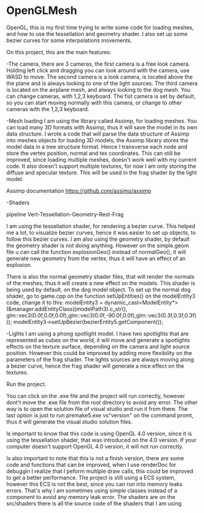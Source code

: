 # OpenGLMesh

OpenGL, this is my first time trying to write some code for loading meshes, and how to use the  tessellation and geometry shader. I also set up some bezier curves for some interpolations movements.

On this project, this are the main features:

-The camera, there are 3 cameras, the first camera is a free look camera. Holding left click and dragging you can look around with the camera, use WASD to move.
The second camera is a look camera, is located above the the plane and is always looking to one of the light sources.
The third camera is located on the airplane mesh, and always looking to the dog mesh.
You can change cameras, with 1,2,3 keyboard.
The fist camera is set by default, so you can start moving normally with this camera, or change to other cameras with the 1,2,3 keyboard.

-Mesh loading
I am using the library called Assimp, for loading meshes. You can load many 3D formats with Assimp, thus it will save the model in its own data structure. I wrote a code that will parse the data structure of Assimp into meshes objects 
for loading 3D models, the Assimp library stores the model data in a tree structure format. Hence I transverse each node and store the vertex position, normal and tex coordinates. This can still be improved, since
loading multiple meshes, doesn't work well with my current code.
It also doesn't support multiple textures, for now I am only storing the diffuse and specular texture. This will be used in the frag shader by the light model.

Assimp documentation https://github.com/assimp/assimp

-Shaders


pipeline
Vert-Tessellation-Geometry-Rest-Frag

I am using the tessellation shader, for rendering a bezier curve. This helped me  a lot, to visualize bezier curves, hence it was easier to set up objects, to follow this bezier curves.
I am also using the geometry shader, by default the geometry shader is not doing anything. However on the simple.geom file u can call the function explosionGeo() instead of normalGeo(), it will
generate new geometry from the vertex, thus it will have an effect of an explosion.

There is also the normal geometry shader files, that will render the normals of the meshes, thus it will create a new effect on the models. This shader is being used by default, on the dog model object.
To set up the normal dog shader, go to game.cpp on the function setUpEntities() on the modelEntity3 code, change it to this:
modelEntity3 = dynamic_cast<ModelEntity*>(&manager.addEntityClass<ModelEntity>((modelPath3).c_str(),
	glm::vec3(0.0f,0.0f,0.0f),glm::vec3(0.0f,-90.0f,0.0f),glm::vec3(0.3f,0.3f,0.3f)));
	modelEntity3->setUpBezier(bezierEntity5.getComponent<BezierCurveComponent>());

 -Lights
 I am using a phong spotlight model. I have two spotlights that are represented as cubes on the world, it will move and generate a spotlights effects on the texture surface, depending on the camera and
 light source position. However this could be improved by adding more flexibility on the parameters of the frag shader.
 The lights sources are always moving along a bezier curve, hence the frag shader will generate a nice effect on the textures.

 Run the project.

 You can click on the .exe file and the project will run correctly, however dont't move the .exe file from the root directory to avoid any error. The other way is to open the solution file of visual studio and run it from there.
 The  last option is just to run premake5.exe vs"version" on the command promt, thus it will generate the visual studio solution files.

 Is important to know that this code is using OpenGL 4.0 version, since it is using the tessellation shader, that was introduced on the 4.0 version. If your computer doesn't support OpenGL 4.0 version, it will not run correctly.


 Is also important to note that this is not a finish version, there are  some code and functions that can be improved, when I use renderDoc for debuggin I realize that I peform
 multiple draw calls, this could be improved to get a better performance.
The project is still using a ECS system, however this ECS is  not the best, since you can run into memory leaks errors. That's why I am sometimes using simple classes instead of a component to avoid any memory leak error.
The shaders are on the src/shaders there is all the source code of the shaders that I am using


 
 

